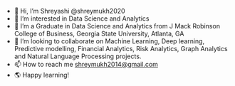 - 👋 Hi, I’m Shreyashi @shreymukh2020
- 👀 I’m interested in Data Science and Analytics
- 🌱 I’m a Graduate in Data Science and Analytics from J Mack Robinson College of Business, Georgia State University, Atlanta, GA
- 💞️ I’m looking to collaborate on Machine Learning, Deep learning, Predictive modelling, Financial Analytics, Risk Analytics, Graph Analytics and Natural Language Processing projects.
- 📫 How to reach me shreymukh2014@gmail.com
- :earth_americas: Happy learning!
<!---
shreymukh2020/shreymukh2020 is a ✨ special ✨ repository because its `README.md` (this file) appears on your GitHub profile.
You can click the Preview link to take a look at your changes.
--->
